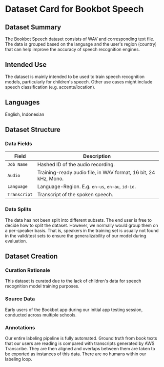 # Dataset Card for Bookbot Speech

## Dataset Summary

The Bookbot Speech dataset consists of WAV and corresponding text file. The data is grouped based on the language and the user's region (country) that can help improve the accuracy of speech recognition engines.

## Intended Use

The dataset is mainly intended to be used to train speech recognition models, particularly for children's speech. Other use cases might include speech classification (e.g. accents/location).

## Languages

English, Indonesian

## Dataset Structure

### Data Fields

| Field        | Description                                                     |
| ------------ | --------------------------------------------------------------- |
| `Job Name`   | Hashed ID of the audio recording.                               |
| `Audio`      | Training-ready audio file, in WAV format, 16 bit, 24 kHz, Mono. |
| `Language`   | Language-Region. E.g. `en-us`, `en-au`, `id-id`.                |
| `Transcript` | Transcript of the spoken speech.                                |

### Data Splits

The data has not been split into different subsets. The end user is free to decide how to split the dataset. However, we normally would group them on a per-speaker basis. That is, speakers in the training set is usually not found in the valid/test sets to ensure the generalizability of our model during evaluation.

## Dataset Creation

### Curation Rationale

This dataset is curated due to the lack of children's data for speech recognition model training purposes.

### Source Data

Early users of the Bookbot app during our initial app testing session, conducted across multiple schools.

### Annotations

Our entire labeling pipeline is fully automated. Ground truth from book texts that our users are reading is compared with transcripts generated by AWS Transcribe. They are then aligned and overlaps between them are taken to be exported as instances of this data. There are no humans within our labeling loop.

